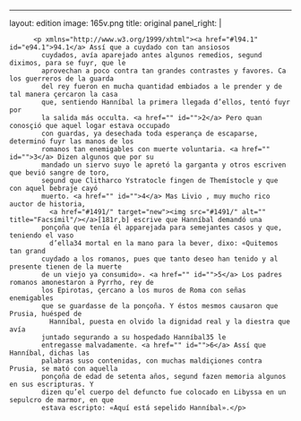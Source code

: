 <?xml version="1.0" encoding="UTF-8"?>
---
layout: edition
image: 165v.png 
title: original 
panel_right: |  
            
          <p xmlns="http://www.w3.org/1999/xhtml"><a href="#l94.1" id="e94.1">94.1</a> Assí que a cuydado con tan ansiosos
            cuydados, avía aparejado antes algunos remedios, segund diximos, para se fuyr, que le
            aprovechan a poco contra tan grandes contrastes y favores. Ca los guerreros de la guarda
            del rey fueron en mucha quantidad embiados a le prender y de tal manera çercaron la casa
            que, sentiendo Hanníbal la primera llegada d’ellos, tentó fuyr por
            la salida más occulta. <a href="" id="">2</a> Pero quan conosçió que aquel logar estava occupado
            con guardas, ya desechada toda esperança de escaparse, determinó fuyr las manos de los
            romanos tan enemigables con muerte voluntaria. <a href="" id="">3</a> Dizen algunos que por su
            mandado un siervo suyo le apretó la garganta y otros escriven que bevió sangre de toro,
            segund que Clitharco Ystratocle fingen de Themístocle y que con aquel bebraje cayó
            muerto. <a href="" id="">4</a> Mas Livio , muy mucho rico auctor de historia,
              <a href="#1491/" target="new"><img src="#1491/" alt="" title="Facsímil"/></a>[181r,b] escrive que Hanníbal demandó una
            ponçoña que tenía él apparejada para semejantes casos y que, teniendo el vaso
              d’ella34 mortal en la mano para la bever, dixo: «Quitemos tan grand
            cuydado a los romanos, pues que tanto deseo han tenido y al presente tienen de la muerte
            de un viejo ya consumido». <a href="" id="">5</a> Los padres romanos amonestaron a Pyrrho, rey de
            los Epirotas, çercano a los muros de Roma con señas enemigables
            que se guardasse de la ponçoña. Y éstos mesmos causaron que Prusia, huésped de
              Hanníbal, puesta en olvido la dignidad real y la diestra que avía
            juntado segurando a su hospedado Hanníbal35 le
            entregasse malvadamente. <a href="" id="">6</a> Assí que Hanníbal, dichas las
            palabras suso contenidas, con muchas maldiçiones contra Prusia, se mató con aquella
            ponçoña de edad de setenta años, segund fazen memoria algunos en sus escripturas. Y
            dizen qu’el cuerpo del defuncto fue colocado en Libyssa en un sepulcro de marmor, en que
            estava escripto: «Aquí está sepelido Hanníbal».</p>
        